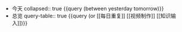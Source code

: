 - 今天
  collapsed:: true
  {{query (between yesterday tomorrow)}}
- 总览
  query-table:: true
  {{query (or [[每日重复]] [[视频制作]] [[知识输入]])}}